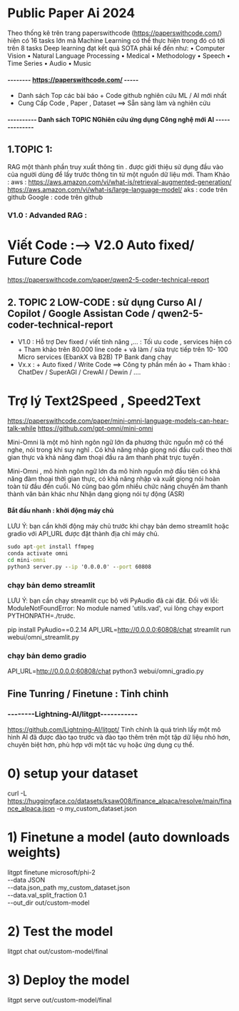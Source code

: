 # Public Paper Ai 2024

Theo thống kê trên trang paperswithcode (https://paperswithcode.com/) hiện có 16 tasks lớn mà Machine Learning có thể thực
hiện trong đó có tới trên 8 tasks Deep learning đạt kết quả SOTA phải kể đến như:
• Computer Vision
• Natural Language Processing
• Medical
• Methodology
• Speech
• Time Series
• Audio
• Music


#### -------- https://paperswithcode.com/ -----
 - Danh sách Top các bài báo + Code github nghiên cứu ML / AI mới nhất
 - Cung Cấp Code , Paper , Dataset ==> Sẵn sàng làm và nghiên cứu

#### ---------- Danh sách TOPIC NGhiên cứu ứng dụng Công nghệ mới AI --------------

## 1.TOPIC 1: 
  RAG một thành phần truy xuất thông tin .
  được giới thiệu sử dụng đầu vào của người dùng để lấy trước thông tin từ một nguồn dữ liệu mới.
  Tham Khảo : aws : https://aws.amazon.com/vi/what-is/retrieval-augmented-generation/
                    https://aws.amazon.com/vi/what-is/large-language-model/
              aks : code trên github
			  Google : code trên github
  
   ### V1.0 : Advanded RAG : 

   # Viết Code :--> V2.0 Auto fixed/ Future Code
   https://paperswithcode.com/paper/qwen2-5-coder-technical-report

## 2. TOPIC 2 LOW-CODE : sử dụng Curso AI / Copilot / Google Assistan Code / qwen2-5-coder-technical-report
   - V1.0 : Hỗ trợ Dev fixed / viết tính năng ,... : Tối ưu code , services hiện có
           + Tham khảo trên 80.000 line code 
		   + và làm / sửa trực tiếp trên 10- 100 Micro services (EbankX và B2B) TP Bank đang chạy
   - Vx.x : + Auto fixed / Write Code ==> Công ty phần mền ảo
            + Tham khảo : ChatDev / SuperAGI / CrewAI / Dewin / .... 

# Trợ lý Text2Speed , Speed2Text
https://paperswithcode.com/paper/mini-omni-language-models-can-hear-talk-while
https://github.com/gpt-omni/mini-omni

Mini-Omni là một mô hình ngôn ngữ lớn đa phương thức nguồn mở có thể nghe, nói trong khi suy nghĩ . 
Có khả năng nhập giọng nói đầu cuối theo thời gian thực và khả năng đàm thoại đầu ra âm thanh phát trực tuyến .

Mini-Omni , mô hình ngôn ngữ lớn đa mô hình nguồn mở đầu tiên có khả năng đàm thoại thời gian thực, 
   có khả năng nhập và xuất giọng nói hoàn toàn từ đầu đến cuối. 
   Nó cũng bao gồm nhiều chức năng chuyển âm thanh thành văn bản khác như Nhận dạng giọng nói tự động (ASR)

#### Bắt đầu nhanh  : khởi động máy chủ
LƯU Ý: bạn cần khởi động máy chủ trước khi chạy bản demo streamlit hoặc gradio với API_URL được đặt thành địa chỉ máy chủ.

```cmd
sudo apt-get install ffmpeg
conda activate omni
cd mini-omni
python3 server.py --ip '0.0.0.0' --port 60808
```

### chạy bản demo streamlit
LƯU Ý: bạn cần chạy streamlit cục bộ với PyAudio đã cài đặt. Đối với lỗi: ModuleNotFoundError: No module named 'utils.vad', vui lòng chạy export PYTHONPATH=./trước.

pip install PyAudio==0.2.14
API_URL=http://0.0.0.0:60808/chat streamlit run webui/omni_streamlit.py

### chạy bản demo gradio
API_URL=http://0.0.0.0:60808/chat python3 webui/omni_gradio.py


## Fine Tunring / Finetune : Tinh chỉnh
### --------Lightning-AI/litgpt-----------
https://github.com/Lightning-AI/litgpt/
Tinh chỉnh là quá trình lấy một mô hình AI đã được đào tạo trước 
và đào tạo thêm trên một tập dữ liệu nhỏ hơn, chuyên biệt hơn, phù hợp với một tác vụ 
hoặc ứng dụng cụ thể.

# 0) setup your dataset
curl -L https://huggingface.co/datasets/ksaw008/finance_alpaca/resolve/main/finance_alpaca.json -o my_custom_dataset.json

# 1) Finetune a model (auto downloads weights)
litgpt finetune microsoft/phi-2 \
  --data JSON \
  --data.json_path my_custom_dataset.json \
  --data.val_split_fraction 0.1 \
  --out_dir out/custom-model

# 2) Test the model
litgpt chat out/custom-model/final

# 3) Deploy the model
litgpt serve out/custom-model/final
